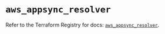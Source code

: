 # `aws_appsync_resolver`

Refer to the Terraform Registry for docs: [`aws_appsync_resolver`](https://registry.terraform.io/providers/hashicorp/aws/5.91.0/docs/resources/appsync_resolver).

